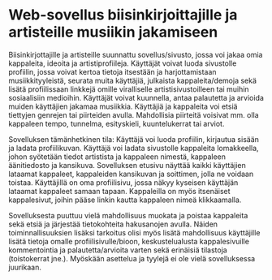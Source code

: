 # Web-sovellus biisinkirjoittajille ja artisteille musiikin jakamiseen

Biisinkirjottajille ja artisteille suunnattu sovellus/sivusto, jossa voi jakaa omia kappaleita, ideoita ja artistiprofiileja.
Käyttäjät voivat luoda sivustolle profiilin, jossa voivat kertoa tietoja itsestään ja harjottamistaan musiikkityyleistä, seurata muita käyttäjiä, julkaista kappaleita/demoja sekä lisätä profiilissaan linkkejä omille viralliselle artistisivustoilleen tai muihin sosiaalisiin medioihin. Käyttäjät voivat kuunnella, antaa palautetta ja arvioida muiden käyttäjien jakamaa musiikkia. Käyttäjiä ja kappaleita voi etsiä tiettyjen genrejen tai piirteiden avulla. Mahdollisia piirteitä voisivat mm. olla kappaleen tempo, tunnelma, esityskieli, kuuntelukerrat tai arviot.

Sovelluksen tämänhetkinen tila: Käyttäjä voi luoda profiilin, kirjautua sisään ja ladata profiilikuvan. Käyttäjä voi ladata sivustolle kappaleita lomakkeella, johon syötetään tiedot artistista ja kappaleen nimestä, kappaleen äänitiedosto ja kansikuva. Sovelluksen etusivu näyttää kaikki käyttäjien lataamat kappaleet, kappaleiden kansikuvan ja soittimen, jolla ne voidaan toistaa. Käyttäjillä on oma profiilisivu, jossa näkyy kyseisen käyttäjän lataamat kappaleet samaan tapaan. Kappaleilla on myös itsenäiset kappalesivut, joihin pääse linkin kautta kappaleen nimeä klikkaamalla.

Sovelluksesta puuttuu vielä mahdollisuus muokata ja poistaa kappaleita sekä etsiä ja järjestää tietokohteita hakusanojen avulla. Näiden toiminnallisuuksien lisäksi tarkoitus olisi myös lisätä mahdollisuus käyttäjille lisätä tietoja omalle profiilisivulle/bioon, keskustelualusta kappalesivuille kommentointia ja palautetta/arvioita varten sekä erinäisiä tilastoja (toistokerrat jne.). Myöskään asettelua ja tyylejä ei ole vielä sovelluksessa juurikaan. 
